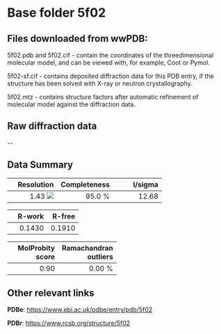 # Base folder 5f02

## Files downloaded from wwPDB:

5f02.pdb and 5f02.cif - contain the coordinates of the threedimensional molecular model, and can be viewed with, for example, Coot or Pymol.

5f02-sf.cif - contains deposited diffraction data for this PDB entry, if the structure has been solved with X-ray or neutron crystallography.

5f02.mtz - contains structure factors after automatic refinement of molecular model against the diffraction data.

## Raw diffraction data

--<br> 

## Data Summary
|   | Resolution | Completeness| I/sigma |
|---|-------------:|----------------:|--------------:|
|   |1.43 <img src="https://latex.codecogs.com/svg.latex?{\mbox{\normalfont\AA}}"/>|95.0  %|<img width=50/>12.68|

|   | **R-work**| **R-free**   
|---|-------------:|----------------:|           
||0.1430|0.1910|

|   |**MolProbity<br>score**| **Ramachandran<br>outliers** 
|---|-------------:|----------------:|
||0.90|0.00 %|

## Other relevant links 
**PDBe**:  https://www.ebi.ac.uk/pdbe/entry/pdb/5f02
 
**PDBr**: https://www.rcsb.org/structure/5f02 

